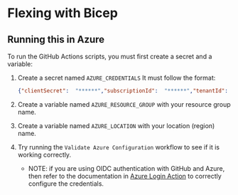 # Flexing with Bicep

## Running this in Azure

To run the GitHub Actions scripts, you must first create a secret and a variable:

1. Create a secret named `AZURE_CREDENTIALS`
   It must follow the format:

   ```json
   {"clientSecret":  "******","subscriptionId":  "******","tenantId":  "******","clientId":"******"}
   ```

1. Create a variable named `AZURE_RESOURCE_GROUP` with your resource group name.
1. Create a variable named `AZURE_LOCATION` with your location (region) name.
1. Try running the `Validate Azure Configuration` workflow to see if it is working correctly.
   - NOTE: if you are using OIDC authentication with GitHub and Azure, then refer to the documentation in [Azure Login Action](https://github.com/marketplace/actions/azure-login) to correctly configure the credentials.

